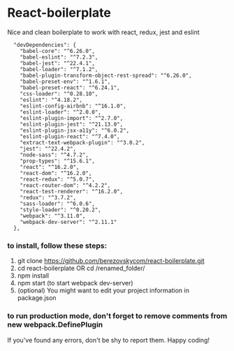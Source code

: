 # React-boilerplate


Nice and clean boilerplate to work with react, redux, jest and eslint


```
  "devDependencies": {
    "babel-core": "^6.26.0",
    "babel-eslint": "^7.2.3",
    "babel-jest": "^22.4.1",
    "babel-loader": "^7.1.2",
    "babel-plugin-transform-object-rest-spread": "^6.26.0",
    "babel-preset-env": "^1.6.1",
    "babel-preset-react": "^6.24.1",
    "css-loader": "^0.28.10",
    "eslint": "^4.18.2",
    "eslint-config-airbnb": "^16.1.0",
    "eslint-loader": "^2.0.0",
    "eslint-plugin-import": "^2.7.0",
    "eslint-plugin-jest": "^21.13.0",
    "eslint-plugin-jsx-a11y": "^6.0.2",
    "eslint-plugin-react": "^7.4.0",
    "extract-text-webpack-plugin": "^3.0.2",
    "jest": "^22.4.2",
    "node-sass": "^4.7.2",
    "prop-types": "^15.6.1",
    "react": "^16.2.0",
    "react-dom": "^16.2.0",
    "react-redux": "^5.0.7",
    "react-router-dom": "^4.2.2",
    "react-test-renderer": "^16.2.0",
    "redux": "^3.7.2",
    "sass-loader": "^6.0.6",
    "style-loader": "^0.20.2",
    "webpack": "^3.11.0",
    "webpack-dev-server": "^2.11.1"
  },
```

### to install, follow these steps:

1. git clone https://github.com/berezovskycom/react-boilerplate.git
2. cd react-boilerplate OR cd /renamed_folder/
3. npm install
4. npm start (to start webpack dev-server)
5. (optional) You might want to edit your project information in package.json

### to run production mode, don't forget to remove comments from new webpack.DefinePlugin

If you've found any errors, don't be shy to report them. Happy coding!
